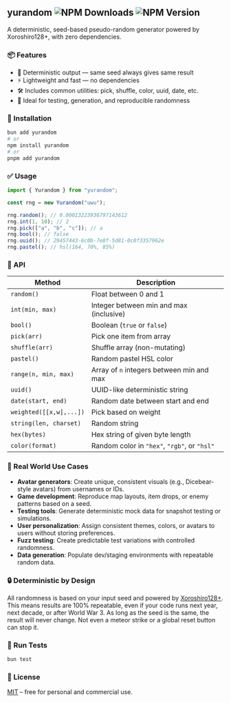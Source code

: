 ## yurandom ![NPM Downloads](https://img.shields.io/npm/dm/yurandom?style=flat-square) ![NPM Version](https://img.shields.io/npm/v/yurandom?style=flat-square)

A deterministic, seed-based pseudo-random generator powered by Xoroshiro128+, with zero dependencies.

### 📦 Features

- 🔁 Deterministic output — same seed always gives same result
- ⚡ Lightweight and fast — no dependencies
- 🛠️ Includes common utilities: pick, shuffle, color, uuid, date, etc.
- 🧪 Ideal for testing, generation, and reproducible randomness

### 🚀 Installation

```bash
bun add yurandom
# or
npm install yurandom
# or
pnpm add yurandom
```

### ✅ Usage

```js
import { Yurandom } from "yurandom";

const rng = new Yurandom("uwu");

rng.random(); // 0.00013223936797143612
rng.int(1, 10); // 2
rng.pick(["a", "b", "c"]); // a
rng.bool(); // false
rng.uuid(); // 29457443-6c0b-7e8f-5d81-0c0f3357962e
rng.pastel(); // hsl(164, 70%, 85%)
```

### 📘 API

| Method                  | Description                                  |
| ----------------------- | -------------------------------------------- |
| `random()`              | Float between 0 and 1                        |
| `int(min, max)`         | Integer between min and max (inclusive)      |
| `bool()`                | Boolean (`true` or `false`)                  |
| `pick(arr)`             | Pick one item from array                     |
| `shuffle(arr)`          | Shuffle array (non-mutating)                 |
| `pastel()`              | Random pastel HSL color                      |
| `range(n, min, max)`    | Array of `n` integers between min and max    |
| `uuid()`                | UUID-like deterministic string               |
| `date(start, end)`      | Random date between start and end            |
| `weighted([[x,w],...])` | Pick based on weight                         |
| `string(len, charset)`  | Random string                                |
| `hex(bytes)`            | Hex string of given byte length              |
| `color(format)`         | Random color in `"hex"`, `"rgb"`, or `"hsl"` |

### 🎯 Real World Use Cases

- **Avatar generators**: Create unique, consistent visuals (e.g., Dicebear-style avatars) from usernames or IDs.
- **Game development**: Reproduce map layouts, item drops, or enemy patterns based on a seed.
- **Testing tools**: Generate deterministic mock data for snapshot testing or simulations.
- **User personalization**: Assign consistent themes, colors, or avatars to users without storing preferences.
- **Fuzz testing**: Create predictable test variations with controlled randomness.
- **Data generation**: Populate dev/staging environments with repeatable random data.

### 🔒 Deterministic by Design

All randomness is based on your input seed and powered by [Xoroshiro128+](https://prng.di.unimi.it/xoroshiro128plus.c). This means results are 100% repeatable, even if your code runs next year, next decade, or after World War 3. As long as the seed is the same, the result will never change. Not even a meteor strike or a global reset button can stop it.

### 🧪 Run Tests

```bash
bun test
```

### 📄 License

[MIT](./LICENSE) – free for personal and commercial use.
